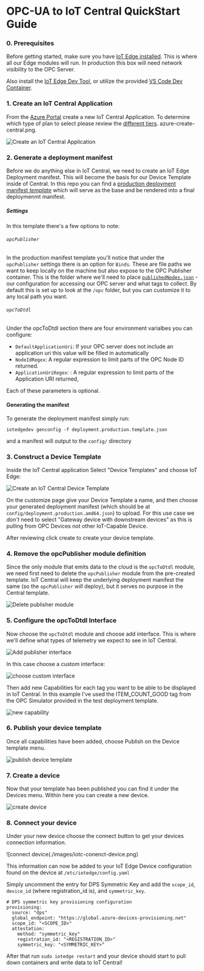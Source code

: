 # OPC-UA to IoT Central QuickStart Guide

### 0. Prerequisites

Before getting started, make sure you have [IoT Edge installed](https://docs.microsoft.com/en-us/azure/iot-edge/how-to-install-iot-edge-linux).  This is where all our Edge modules will run. In production this box will need network visibility to the OPC Server.

Also install the [IoT Edge Dev Tool](https://github.com/Azure/iotedgedev), or utilize the provided [VS Code Dev Container](https://code.visualstudio.com/docs/remote/containers).

### 1. Create an IoT Central Application

From the [Azure Portal](https://portal.azure.com) create a new IoT Central Application.  To determine which type of plan to select please review the [different tiers](https://azure.microsoft.com/en-us/pricing/details/iot-central/).
azure-create-central.png.

![Create an IoT Central Application](./images/azure-create-central.png)


### 2. Generate a deployment manifest

Before we do anything else in IoT Central, we need to create an IoT Edge Deployment manifest.  This will become the basis for our Device Template inside of Central. In this repo you can find a [production deployment manifest _template_](./deployment.production.template.json) which will serve as the base and be rendered into a final deploymenmt manifest.

##### Settings

In this template there's a few options to note:

###### `opcPublisher`

In the production manifest template you'll notice that under the `opcPublisher` settings there is an option for `Binds`.  These are file paths we want to keep locally on the machine but also expose to the OPC Publisher container.  This is the folder where we'll need to place [`publishedNodes.json`](./modules/opcPublisher/publishedNodes.json) - our configuration for accessing our OPC server and what tags to collect.  By default this is set up to look at the `/opc` folder, but you can customize it to any local path you want.


###### `opcToDtdl`

Under the opcToDtdl section there are four environment varialbes you can configure:

 - `DefaultApplicationUri`: If your OPC server does not include an application uri this value will be filled in automatically
- `NodeIdRegex`: A regular expression to limit parts of the OPC Node ID returned.
- `ApplicationUriRegex`: : A regular expression to limit parts of the Application URI returned,

Each of these parameters is optional.

#### Generating the manifest

To generate the deployment manifest simply run:

`iotedgedev genconfig -f deployment.production.template.json`

and a manifest will output to the `config/` directory

### 3. Construct a Device Template

Inside the IoT Central application Select "Device Templates" and choose IoT Edge:

![Create an IoT Central Device Template](./images/iotc-edge-device-template.png)

On the customize page give your Device Template a name, and then choose your generated deployment manifest (which should be at `config/deployment.production.amd64.json`) to upload.  For this use case we _don't_ need to select "Gateway device with downstream devices" as this is pulling from OPC Devices not other IoT-Capable Device.

After reviewing click create to create your device template.

### 4. Remove the opcPublisher module definition

Since the only module that emits data to the cloud is the `opcToDtdl` module, we need first need to delete the `opcPublisher` module from the pre-created template.  IoT Central will keep the underlying deployment manifest the same (so the `opcPublisher` *will* deploy), but it serves no purpose in the Central template.

![Delete publisher module](./images/iotc-delete-opc-pub.png)

### 5. Configure the opcToDtdl Interface

Now choose the `opcToDtdl` module and choose add interface.  This is where we'll define what types of telemetry we expect to see in IoT Central.

![Add publisher interface](./images/iotc-add-interface.png)

In this case choose a custom interface:

![choose custom interface](./images/iotc-custom-interface.png)

Then add new Capabilities for each tag you want to be able to be displayed in IoT Central.  In this example I've used the ITEM_COUNT_GOOD tag from the OPC Simulator provided in the test deployment template.

![new capability](./images/iotc-new-capability.png)

### 6. Publish your device template

Once all capabilities have been added, choose Publish on the Device template menu.

![publish device template](./images/iotc-publish-device-template.png)

### 7. Create a device

Now that your template has been published you can find it under the Devices menu.  Within here you can create a new device.

![create device](./images/iotc-new-device.png)

### 8. Connect your device

Under your new device choose the connect button to get your devices connection information.

![connect device(./images/iotc-conenct-device.png)

This information can now be added to your IoT Edge Device configuration found on the device at `/etc/iotedge/config.yaml`

Simply uncomment the entry for DPS Symmetric Key and add the `scope_id`, `device_id` (where registration_id is), and `symmetric_key`.

```
# DPS symmetric key provisioning configuration
provisioning:
  source: "dps"
  global_endpoint: "https://global.azure-devices-provisioning.net"
  scope_id: "<SCOPE_ID>"
  attestation:
    method: "symmetric_key"
    registration_id: "<REGISTRATION_ID>"
    symmetric_key: "<SYMMETRIC_KEY>"
```

After that run `sudo iotedge restart` and your device should start to pull down containers and write data to IoT Central!
